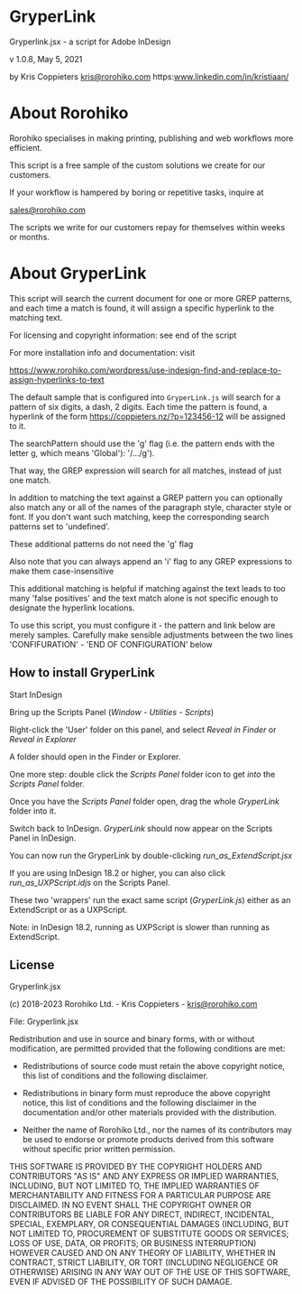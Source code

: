 # GryperLink

Gryperlink.jsx - a script for Adobe InDesign

v 1.0.8, May 5, 2021

by Kris Coppieters 
kris@rorohiko.com
https:www.linkedin.com/in/kristiaan/

# About Rorohiko

Rorohiko specialises in making printing, publishing and web workflows more efficient.

This script is a free sample of the custom solutions we create for our customers.

If your workflow is hampered by boring or repetitive tasks, inquire at

  sales@rorohiko.com

The scripts we write for our customers repay for themselves within weeks or 
months.

# About GryperLink

This script will search the current document for one or more 
GREP patterns, and each time a match is found, it will assign a
specific hyperlink to the matching text. 

For licensing and copyright information: see end of the script

For more installation info and documentation: visit 

https://www.rorohiko.com/wordpress/use-indesign-find-and-replace-to-assign-hyperlinks-to-text

The default sample that is configured into `GryperLink.js` will search for a pattern 
of six digits, a dash, 2 digits. Each time the pattern is found, a hyperlink of the 
form https://coppieters.nz/?p=123456-12 will be assigned to it.

The searchPattern should use the 'g' flag (i.e. the pattern ends with the letter
g, which means 'Global'): '/.../g').

That way, the GREP expression will search for all matches, instead of just one match.

In addition to matching the text against a GREP pattern you can optionally also
match any or all of the names of the paragraph style, character style 
or font. If you don't want such matching, keep the corresponding 
search patterns set to 'undefined'.

These additional patterns do not need the 'g' flag

Also note that you can always append an 'i' flag to any GREP expressions
to make them case-insensitive

This additional matching is helpful if matching against the text leads
to too many 'false positives' and the text match alone is not specific
enough to designate the hyperlink locations.

To use this script, you must configure it - the pattern and link below are merely
samples. Carefully make sensible adjustments between the two lines
'CONFIFURATION' - 'END OF CONFIGURATION' below

## How to install GryperLink

Start InDesign

Bring up the Scripts Panel (_Window - Utilities - Scripts_)

Right-click the 'User' folder on this panel, and select 
_Reveal in Finder_ or _Reveal in Explorer_

A folder should open in the Finder or Explorer. 

One more step: double click the _Scripts Panel_ folder icon
to get _into_ the _Scripts Panel_ folder. 

Once you have the _Scripts Panel_ folder open, drag the
whole _GryperLink_ folder into it.

Switch back to InDesign. _GryperLink_ should now appear on the 
Scripts Panel in InDesign.

You can now run the GryperLink by double-clicking
_run\_as\_ExtendScript.jsx_

If you are using InDesign 18.2 or higher, you can also click
_run\_as\_UXPScript.idjs_ on the Scripts Panel.

These two 'wrappers' run the exact same script (_GryperLink.js_)
either as an ExtendScript or as a UXPScript. 

Note: in InDesign 18.2, running as UXPScript is slower 
than running as ExtendScript.

## License

Gryperlink.jsx

(c) 2018-2023 Rorohiko Ltd. - Kris Coppieters - kris@rorohiko.com

File: Gryperlink.jsx

Redistribution and use in source and binary forms, with or without
modification, are permitted provided that the following conditions are met:

* Redistributions of source code must retain the above copyright notice,
  this list of conditions and the following disclaimer.

* Redistributions in binary form must reproduce the above copyright notice,
  this list of conditions and the following disclaimer in the documentation
  and/or other materials provided with the distribution.

* Neither the name of Rorohiko Ltd., nor the names of its contributors
  may be used to endorse or promote products derived from this software without
  specific prior written permission.

THIS SOFTWARE IS PROVIDED BY THE COPYRIGHT HOLDERS AND CONTRIBUTORS "AS IS"
AND ANY EXPRESS OR IMPLIED WARRANTIES, INCLUDING, BUT NOT LIMITED TO, THE
IMPLIED WARRANTIES OF MERCHANTABILITY AND FITNESS FOR A PARTICULAR PURPOSE
ARE DISCLAIMED. IN NO EVENT SHALL THE COPYRIGHT OWNER OR CONTRIBUTORS BE
LIABLE FOR ANY DIRECT, INDIRECT, INCIDENTAL, SPECIAL, EXEMPLARY, OR
CONSEQUENTIAL DAMAGES (INCLUDING, BUT NOT LIMITED TO, PROCUREMENT OF
SUBSTITUTE GOODS OR SERVICES; LOSS OF USE, DATA, OR PROFITS; OR BUSINESS
INTERRUPTION) HOWEVER CAUSED AND ON ANY THEORY OF LIABILITY, WHETHER IN
CONTRACT, STRICT LIABILITY, OR TORT (INCLUDING NEGLIGENCE OR OTHERWISE)
ARISING IN ANY WAY OUT OF THE USE OF THIS SOFTWARE, EVEN IF ADVISED OF
THE POSSIBILITY OF SUCH DAMAGE.

